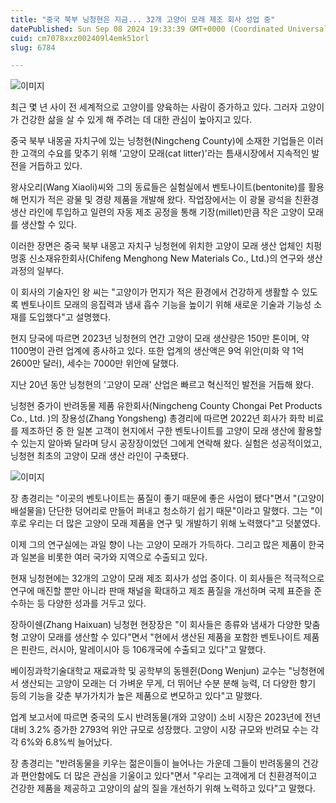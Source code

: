 ```yaml
---
title: "중국 북부 닝청현은 지금... 32개 고양이 모래 제조 회사 성업 중"
datePublished: Sun Sep 08 2024 19:33:39 GMT+0000 (Coordinated Universal Time)
cuid: cm7078xxz002409l4emk51orl
slug: 6784

---
```



![이미지](https://cdn.hashnode.com/res/hashnode/image/upload/v1739261257636/0dccd98b-ffd4-41db-beb0-8dbd0d5735d5.jpeg)

최근 몇 년 사이 전 세계적으로 고양이를 양육하는 사람이 증가하고 있다. 그러자 고양이가 건강한 삶을 살 수 있게 해 주려는 데 대한 관심이 높아지고 있다.

중국 북부 내몽골 자치구에 있는 닝청현(Ningcheng County)에 소재한 기업들은 이러한 고객의 수요를 맞추기 위해 '고양이 모래(cat litter)'라는 틈새시장에서 지속적인 발전을 거듭하고 있다.

왕샤오리(Wang Xiaoli)씨와 그의 동료들은 실험실에서 벤토나이트(bentonite)를 활용해 먼지가 적은 광물 및 경량 제품을 개발해 왔다. 작업장에서는 이 광물 광석을 친환경 생산 라인에 투입하고 일련의 자동 제조 공정을 통해 기장(millet)만큼 작은 고양이 모래를 생산할 수 있다.

이러한 장면은 중국 북부 내몽고 자치구 닝청현에 위치한 고양이 모래 생산 업체인 치펑 멍홍 신소재유한회사(Chifeng Menghong New Materials Co., Ltd.)의 연구와 생산 과정의 일부다.

이 회사의 기술자인 왕 씨는 "고양이가 먼지가 적은 환경에서 건강하게 생활할 수 있도록 벤토나이트 모래의 응집력과 냄새 흡수 기능을 높이기 위해 새로운 기술과 기능성 소재를 도입했다"고 설명했다.

현지 당국에 따르면 2023년 닝청현의 연간 고양이 모래 생산량은 150만 톤이며, 약 1100명이 관련 업계에 종사하고 있다. 또한 업계의 생산액은 9억 위안(미화 약 1억 2600만 달러), 세수는 7000만 위안에 달했다.

지난 20년 동안 닝청현의 '고양이 모래' 산업은 빠르고 혁신적인 발전을 거듭해 왔다.

닝청현 중가이 반려동물 제품 유한회사(Ningcheng County Chongai Pet Products Co., Ltd. )의 장용성(Zhang Yongsheng) 총경리에 따르면 2022년 회사가 화학 비료를 제조하던 중 한 일본 고객이 현지에서 구한 벤토나이트를 고양이 모래 생산에 활용할 수 있는지 알아봐 달라며 당시 공장장이었던 그에게 연락해 왔다. 실험은 성공적이었고, 닝청현 최초의 고양이 모래 생산 라인이 구축됐다.

![이미지](https://cdn.hashnode.com/res/hashnode/image/upload/v1739261259586/402940da-fe62-4e7d-bfea-f473c7763e3c.jpeg)

장 총경리는 "이곳의 벤토나이트는 품질이 좋기 때문에 좋은 사업이 됐다"면서 "(고양이 배설물을) 단단한 덩어리로 만들어 퍼내고 청소하기 쉽기 때문"이라고 말했다. 그는 "이후로 우리는 더 많은 고양이 모래 제품을 연구 및 개발하기 위해 노력했다"고 덧붙였다.

이제 그의 연구실에는 과일 향이 나는 고양이 모래가 가득하다. 그리고 많은 제품이 한국과 일본을 비롯한 여러 국가와 지역으로 수출되고 있다.

현재 닝청현에는 32개의 고양이 모래 제조 회사가 성업 중이다. 이 회사들은 적극적으로 연구에 매진할 뿐만 아니라 판매 채널을 확대하고 제조 품질을 개선하며 국제 표준을 준수하는 등 다양한 성과를 거두고 있다.

장하이쉔(Zhang Haixuan) 닝청현 현장장은 "이 회사들은 종류와 냄새가 다양한 맞춤형 고양이 모래를 생산할 수 있다"면서 "현에서 생산된 제품을 포함한 벤토나이트 제품은 핀란드, 러시아, 말레이시아 등 106개국에 수출되고 있다"고 말했다.

베이징과학기술대학교 재료과학 및 공학부의 동웬쥔(Dong Wenjun) 교수는 "닝청현에서 생산되는 고양이 모래는 더 가벼운 무게, 더 뛰어난 수분 분해 능력, 더 다양한 향기 등의 기능을 갖춘 부가가치가 높은 제품으로 변모하고 있다"고 말했다.

업계 보고서에 따르면 중국의 도시 반려동물(개와 고양이) 소비 시장은 2023년에 전년 대비 3.2% 증가한 2793억 위안 규모로 성장했다. 고양이 시장 규모와 반려묘 수는 각각 6%와 6.8%씩 늘어났다.

장 총경리는 "반려동물을 키우는 젊은이들이 늘어나는 가운데 그들이 반려동물의 건강과 편안함에도 더 많은 관심을 기울이고 있다"면서 "우리는 고객에게 더 친환경적이고 건강한 제품을 제공하고 고양이의 삶의 질을 개선하기 위해 노력하고 있다"고 말했다.